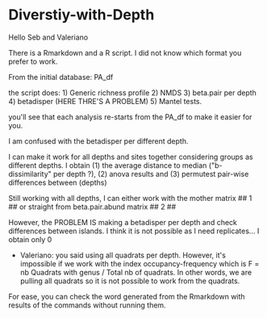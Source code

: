 # Diverstiy-with-Depth

Hello Seb and Valeriano

There is a Rmarkdown and a R script. I did not know which format you prefer to work. 

From the initial database: PA_df 

the script does:  1) Generic richness profile
                  2) NMDS
                  3) beta.pair per depth
                  4) betadisper (HERE THRE'S A PROBLEM)
                  5) Mantel tests.
                  
you'll see that each analysis re-starts from the PA_df to make it easier for you. 

I am confused with the betadisper per different depth. 

I can make it work for all depths and sites together considering groups as different depths. I obtain (1) the average distance to median ("b-dissimilarity" per depth ?), (2) anova results and (3) permutest pair-wise differences between (depths)

Still working with all depths, I can either work with the mother matrix ## 1 ##  or straight from beta.pair.abund matrix ## 2 ## 

However, the PROBLEM IS making a betadisper per depth and check differences between islands. I think it is not possible as I need replicates... I obtain only 0 

- Valeriano: you said using all quadrats per depth. However, it's impossible if we work with the index occupancy-frequency which is F = nb Quadrats with genus / Total nb of quadrats. 
In other words, we are pulling all quadrats so it is not possible to work from the quadrats. 

For ease, you can check the word generated from the Rmarkdown with results of the commands without running them.

